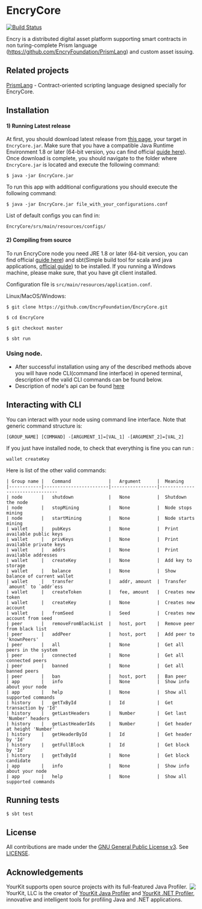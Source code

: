 # EncryCore

[![Build Status](https://travis-ci.org/EncryFoundation/EncryCore.svg?branch=master)](https://travis-ci.org/EncryFoundation/EncryCore)

Encry is a distributed digital asset platform supporting smart contracts in non turing-complete Prism language (https://github.com/EncryFoundation/PrismLang) and custom asset issuing.

## Related projects

[PrismLang](https://github.com/EncryFoundation/PrismLang) - Contract-oriented scripting language designed specially for EncryCore.

## Installation

#### 1) Running Latest release

At first, you should download latest release from [this page](https://github.com/EncryFoundation/EncryCore/releases), your target in `EncryCore.jar`. Make sure that you have a compatible Java Runtime Environment 1.8 or later (64-bit version, you can find official [guide here](https://docs.oracle.com/javase/8/docs/technotes/guides/install/install_overview.html)). Once download is complete, you should navigate to the folder where `EncryCore.jar` is located and execute the following command:

`$ java -jar EncryCore.jar`

To run this app with additional configurations you should execute the following command:

`$ java -jar EncryCore.jar file_with_your_configurations.conf`

List of default configs you can find in:

`EncryCore/srs/main/resources/configs/`

#### 2) Compiling from source
To run EncryCore node you need JRE 1.8 or later (64-bit version, you can find official [guide here](https://docs.oracle.com/javase/8/docs/technotes/guides/install/install_overview.html)) and sbt(Simple build tool for scala and java applications, [official guide](https://www.scala-sbt.org/1.0/docs/Setup.html)) to be installed. If you running a Windows machine, please make sure, that you have git client installed.

Configuration file is `src/main/resources/application.conf`.

Linux/MacOS/Windows:

`$ git clone https://github.com/EncryFoundation/EncryCore.git`

`$ cd EncryCore`

`$ git checkout master`

`$ sbt run`

### Using node.
* After successful installation using any of the described methods above you will have node CLI(command line interface) in opened terminal, description of the valid CLI commands can be found below.
* Description of node's api can be found [here](https://github.com/EncryFoundation/EncryCore/blob/release/docs/design/NodeRoutes.md)

## Interacting with CLI
You can interact with your node using command line interface. Note that generic command structure is:

`[GROUP_NAME] [COMMAND] -[ARGUMENT_1]=[VAL_1] -[ARGUMENT_2]=[VAL_2]`

If you just have installed node, to check that everything is fine you can run :

`wallet createKey`

Here is list of the other valid commands:

    | Group name |   Command              |   Argument      |  Meaning
    |------------|------------------------|-----------------|--------------------------------
    | node       |   shutdown             |   None          |  Shutdown the node
    | node       |   stopMining           |   None          |  Node stops mining
    | node       |   startMining          |   None          |  Node starts mining
    | wallet     |   pubKeys              |   None          |  Print available public keys
    | wallet     |   privKeys             |   None          |  Print available private keys
    | wallet     |   addrs                |   None          |  Print available addresses
    | wallet     |   createKey            |   None          |  Add key to storage
    | wallet     |   balance              |   None          |  Show balance of current wallet
    | wallet     |   transfer             |   addr, amount  |  Transfer `amount` to `addr`ess
    | wallet     |   createToken          |   fee, amount   |  Creates new token
    | wallet     |   createKey            |   None          |  Creates new account
    | wallet     |   fromSeed             |   Seed          |  Creates new account from seed
    | peer       |   removeFromBlackList  |   host, port    |  Remove peer from black list
    | peer       |   addPeer              |   host, port    |  Add peer to 'knownPeers'
    | peer       |   all                  |   None          |  Get all peers in the system
    | peer       |   connected            |   None          |  Get all connected peers
    | peer       |   banned               |   None          |  Get all banned peers
    | peer       |   ban                  |   host, port    |  Ban peer
    | app        |   info                 |   None          |  Show info about your node
    | app        |   help                 |   None          |  Show all supported commands
    | history    |   getTxById            |   Id            |  Get transaction by 'Id'
    | history    |   getLastHeaders       |   Number        |  Get last 'Number' headers
    | history    |   getLastHeaderIds     |   Number        |  Get header at height 'Number'
    | history    |   getHeaderById        |   Id            |  Get header by 'Id'
    | history    |   getFullBlock         |   Id            |  Get block by 'Id'
    | history    |   getTxById            |   None          |  Get block candidate
    | app        |   info                 |   None          |  Show info about your node
    | app        |   help                 |   None          |  Show all supported commands



## Running tests

`$ sbt test`

## License

All contributions are made under the [GNU General Public License v3](https://www.gnu.org/licenses/gpl-3.0.en.html). See [LICENSE](LICENSE).

## Acknowledgements

<img src="https://www.yourkit.com/images/yklogo.png" align="right" />

YourKit supports open source projects with its full-featured Java Profiler.
YourKit, LLC is the creator of <a href="https://www.yourkit.com/java/profiler/">YourKit Java Profiler</a>
and <a href="https://www.yourkit.com/.net/profiler/">YourKit .NET Profiler</a>,
innovative and intelligent tools for profiling Java and .NET applications.
